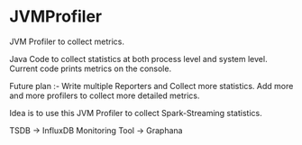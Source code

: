 # JVMProfiler
JVM Profiler to collect metrics.

Java Code to collect statistics at both process level and system level. 
Current code prints metrics on the console. 

Future plan :- Write multiple Reporters and Collect more statistics.
               Add more and more profilers to collect more detailed metrics.
               
Idea is to use this JVM Profiler to collect Spark-Streaming statistics.

TSDB -> InfluxDB
Monitoring Tool -> Graphana

